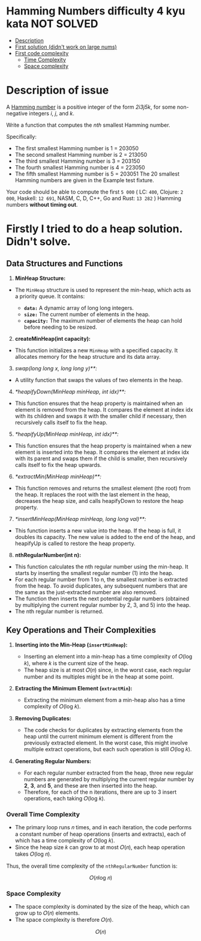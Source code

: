 # Hamming Numbers difficulty 4 kyu kata NOT SOLVED
* [Description](README.md#description-of-issue)
* [First solution (didn't work on large nums)](README.md#firstly-i-tried-to-do-a-heap-solution-didnt-solve)
* [First code complexity](README.md#key-operations-and-their-complexities)
    * [Time Complexity](README.md#overall-time-complexity)
    * [Space complexity](README.md#space-complexity)

Description of issue
=
A [Hamming number](https://en.wikipedia.org/wiki/Regular_number) is a positive integer of the form *2i3j5k*, for some non-negative integers *i*, *j*, and *k*.

Write a function that computes the *nth* smallest Hamming number.

Specifically:

* The first smallest Hamming number is 1 = 203050
* The second smallest Hamming number is 2 = 213050
* The third smallest Hamming number is 3 = 203150
* The fourth smallest Hamming number is 4 = 223050
* The fifth smallest Hamming number is 5 = 203051
The 20 smallest Hamming numbers are given in the 
Example test fixture.

Your code should be able to compute the first `5 000` ( LC: `400`, Clojure: `2 000`, Haskell: `12 691`, NASM, C, D, C++, Go and Rust: `13 282` ) Hamming numbers **without timing out**.

Firstly I tried to do a heap solution. Didn't solve.
=
## Data Structures and Functions
1. **MinHeap Structure:**

* The `MinHeap` structure is used to represent the min-heap, which acts as a priority queue. It contains:

    * **`data:`** A dynamic array of long long integers.
    * **`size:`** The current number of elements in the heap.
    * **`capacity:`** The maximum number of elements the heap can hold before needing to be resized.
2. **createMinHeap(int capacity):**

* This function initializes a new `MinHeap` with a specified capacity. It allocates memory for the heap structure and its data array.
3. *swap(long long x, long long y)**:*

* A utility function that swaps the values of two elements in the heap.
4. _*heapifyDown(MinHeap minHeap, int idx)**:_

* This function ensures that the heap property is maintained when an element is removed from the heap. It compares the element at index idx with its children and swaps it with the smaller child if necessary, then recursively calls itself to fix the heap.
5. _*heapifyUp(MinHeap minHeap, int idx)**:_

* This function ensures that the heap property is maintained when a new element is inserted into the heap. It compares the element at index idx with its parent and swaps them if the child is smaller, then recursively calls itself to fix the heap upwards.
6. _*extractMin(MinHeap minHeap)**:_

* This function removes and returns the smallest element (the root) from the heap. It replaces the root with the last element in the heap, decreases the heap size, and calls heapifyDown to restore the heap property.
7. _*insertMinHeap(MinHeap minHeap, long long val)**:_

* This function inserts a new value into the heap. If the heap is full, it doubles its capacity. The new value is added to the end of the heap, and heapifyUp is called to restore the heap property.
8. **nthRegularNumber(int n):**

* This function calculates the nth regular number using the min-heap. It starts by inserting the smallest regular number (1) into the heap.
* For each regular number from 1 to n, the smallest number is extracted from the heap. To avoid duplicates, any subsequent numbers that are the same as the just-extracted number are also removed.
* The function then inserts the next potential regular numbers (obtained by multiplying the current regular number by 2, 3, and 5) into the heap.
* The nth regular number is returned.

## Key Operations and Their Complexities
1. **Inserting into the Min-Heap (`insertMinHeap`):**

    * Inserting an element into a min-heap has a time complexity of 𝑂(log 𝑘), where 𝑘 is the current size of the heap.
    * The heap size is at most 𝑂(𝑛) since, in the worst case, each regular number and its multiples might be in the heap at some point.
2. **Extracting the Minimum Element (`extractMin`):**

    * Extracting the minimum element from a min-heap also has a time complexity of 𝑂(log 𝑘).
3. **Removing Duplicates:**

    * The code checks for duplicates by extracting elements from the heap until the current minimum element is different from the previously extracted element. In the worst case, this might involve multiple extract operations, but each such operation is still 𝑂(log 𝑘).
4. **Generating Regular Numbers:**

    * For each regular number extracted from the heap, three new regular numbers are generated by multiplying the current regular number by **2**, **3**, and **5**, and these are then inserted into the heap.
    * Therefore, for each of the n iterations, there are up to 3 insert operations, each taking 𝑂(log 𝑘).
### Overall Time Complexity
* The primary loop runs 𝑛 times, and in each iteration, the code performs a constant number of heap operations (inserts and extracts), each of which has a time complexity of 𝑂(log 𝑘).
* Since the heap size 𝑘 can grow to at most 𝑂(𝑛), each heap operation takes 𝑂(log 𝑛).

Thus, the overall time complexity of the `nthRegularNumber` function is:

<center>𝑂(𝑛log 𝑛)</center>

### Space Complexity
* The space complexity is dominated by the size of the heap, which can grow up to 𝑂(𝑛) elements.
* The space complexity is therefore 𝑂(𝑛).

<center>𝑂(𝑛)</center>
